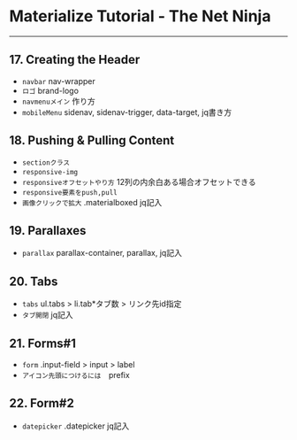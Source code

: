 # Materialize Tutorial - The Net Ninja

---

## 17. Creating the Header

- `navbar`  nav-wrapper
- `ロゴ`  brand-logo
- `navmenuメイン`  作り方
- `mobileMenu`  sidenav, sidenav-trigger, data-target, jq書き方

## 18. Pushing & Pulling Content

- `sectionクラス`
- `responsive-img`
- `responsiveオフセットやり方` 12列の内余白ある場合オフセットできる
- `responsive要素をpush,pull`
- `画像クリックで拡大` .materialboxed jq記入

## 19. Parallaxes

- `parallax` parallax-container, parallax, jq記入

## 20. Tabs

- `tabs` ul.tabs > li.tab*タブ数 > リンク先id指定
- `タブ開閉` jq記入

## 21. Forms#1

- `form` .input-field > input > label
- `アイコン先頭につけるには`　prefix

## 22. Form#2

- `datepicker` .datepicker jq記入

